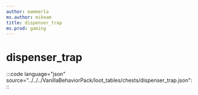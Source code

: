```yaml
---
author: mammerla
ms.author: mikeam
title: dispenser_trap
ms.prod: gaming
---
```


# dispenser_trap

:::code language="json" source="../../../VanillaBehaviorPack/loot_tables/chests/dispenser_trap.json":::